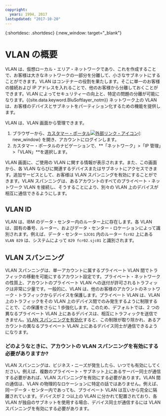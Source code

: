 ```yaml
---
copyright:
  years: 1994, 2017
lastupdated: "2017-10-20"
---
```

{:shortdesc: .shortdesc}
{:new_window: target="_blank"}

# VLAN の概要

VLAN は、仮想ローカル・エリア・ネットワークであり、これを作成することで、お客様は大きなネットワークの一部分を分離して、小さなサブネットにすることができます。VLAN はコンテナーの役割を果たします。そこに単一のお客様の接続および IP アドレスを入れることで、他のお客様から分離しておくことができます。VLAN によってセキュリティーの向上と、特定の問題の分離が可能になります。{{site.data.keyword.BluSoftlayer_notm}} ネットワーク上の VLAN は、お客様のデバイスとサブネットをパーティション化するための機能を提供します。 

VLAN は、VLAN 画面から管理できます。

1. ブラウザーから、[カスタマー・ポータル![外部リンク・アイコン](../../icons/launch-glyph.svg "外部リンク・アイコン")](https://control.softlayer.com/){: new_window} を開き、アカウントにログインします。
2. カスタマー・ポータルのナビゲーションで、**「ネットワーク」>「IP 管理」>「VLAN」**を選択します。

VLAN 画面に、ご使用の VLAN に関する情報が表示されます。また、この画面から、各 VLAN ならびに関連するデバイスまたはサブネットにアクセスできます。追加サービスとして、お客様は VLAN スパンニングを有効にすることができます。VLAN スパンニングは、あるアカウントのすべてのプライベート・ネットワーク VLAN を接続し、そうすることにより、別々の VLAN 上のデバイスが相互に通信できるようにします。 

## VLAN ID

VLAN は、IBM のデータ・センター内のルーター上に存在します。各 VLAN は、固有の番号、ルーター、およびデータ・センター・ロケーションによって識別されます。例えば、データ・センター `SJC01` 内のルーター `fcr02` 上にある `VLAN 829` は、システムによって `829 fcr02.sjc01` と識別されます。

## VLAN スパンニング

VLAN スパンニングは、単一アカウントに属するプライベート VLAN 間でトラフィックの移動を可能にするアカウント設定です。プライベート・ネットワークの性質上、アカウントのプライベート VLAN への送付が許可されるトラフィックは非常に少量です。一般的に、VLAN は、他のお客様のアカウントのネットワーク・トラフィックからデバイスを保護します。プライベート VLAN は、VLAN 上のトラフィックをその VLAN 上のデバイス間でのみ発生するように制限することで、この保護をさらに 1 歩強化します。このため、デフォルトでは、2 つの異なるプライベート VLAN 上にあるデバイスは、相互にトラフィックを送信できません。[VLAN スパンニングを有効化](vlan-spanning.html)すると、この制限が取り除かれ、あるアカウントの異なるプライベート VLAN 上にあるデバイス同士が通信できるようになります。

### どのようなときに、アカウントの VLAN スパンニングを有効にする必要がありますか?

VLAN スパンニングは、ビジネス・ニーズが発生したら、いつでも有効にしてください。例えば、複数のプライベート・サブネット上にあるサーバー同士が通信する必要があれば、VLAN スパンニングを有効にする必要があります。VLAN 間の通信は、VLAN の物理的なロケーションに特定の話ではありません。例えば、同一データ・センター内であっても、プライベート VLAN は互いから完全に隔離されています。デバイスが 2 つ以上の VLAN に分かれて配置されており、各 VLAN が独自のサブネットを使用する場合、デバイス同士が通信するには VLAN スパンニングを有効にする必要があります。

